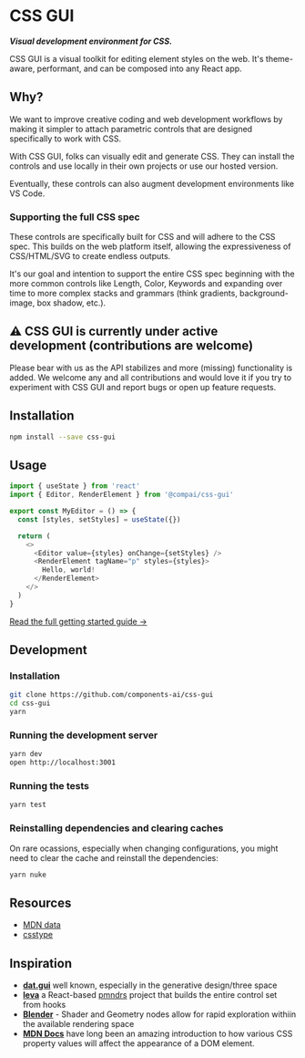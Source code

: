 # CSS GUI

**_Visual development environment for CSS._**

CSS GUI is a visual toolkit for editing element styles on the web.
It's theme-aware, performant, and can be composed into any React app.

## Why?

We want to improve creative coding and web development workflows by making
it simpler to attach parametric controls that are designed specifically
to work with CSS.

With CSS GUI, folks can visually edit and generate CSS. They can install
the controls and use locally in their own projects or use our hosted version.

Eventually, these controls can also augment development environments like VS Code.

### Supporting the full CSS spec

These controls are specifically built for CSS and will adhere to the CSS spec.
This builds on the web platform itself, allowing the expressiveness of CSS/HTML/SVG
to create endless outputs.

It's our goal and intention to support the entire CSS spec beginning with the more
common controls like Length, Color, Keywords and expanding over time to more complex
stacks and grammars (think gradients, background-image, box shadow, etc.).

## ⚠️ CSS GUI is currently under active development (contributions are welcome)

Please bear with us as the API stabilizes and more (missing) functionality is added.
We welcome any and all contributions and would love it if you try to experiment with
CSS GUI and report bugs or open up feature requests.

## Installation

```sh
npm install --save css-gui
```

## Usage

```js
import { useState } from 'react'
import { Editor, RenderElement } from '@compai/css-gui'

export const MyEditor = () => {
  const [styles, setStyles] = useState({})

  return (
    <>
      <Editor value={styles} onChange={setStyles} />
      <RenderElement tagName="p" styles={styles}>
        Hello, world!
      </RenderElement>
    </>
  )
}
```

[Read the full getting started guide &rarr;](https://components.ai/open-source/css-gui/getting-started)

## Development

### Installation

```sh
git clone https://github.com/components-ai/css-gui
cd css-gui
yarn
```

### Running the development server

```sh
yarn dev
open http://localhost:3001
```

### Running the tests

```sh
yarn test
```

### Reinstalling dependencies and clearing caches

On rare ocassions, especially when changing configurations, you might
need to clear the cache and reinstall the dependencies:

```sh
yarn nuke
```

## Resources

- [MDN data](https://github.com/mdn/data/blob/main/css/properties.json)
- [csstype](https://github.com/frenic/csstype)

## Inspiration

- [**dat.gui**](https://github.com/dataarts/dat.gui) well known, especially in the generative design/three space
- [**leva**](https://github.com/pmndrs/leva) a React-based [pmndrs](https://pmnd.rs/) project that builds the entire control set from hooks
- [**Blender**](https://blender.org) - Shader and Geometry nodes allow for rapid exploration withiin the available rendering space
- [**MDN Docs**](https://developer.mozilla.org/en-US/) have long been an amazing introduction to how various CSS property values will affect the appearance of a DOM element.
